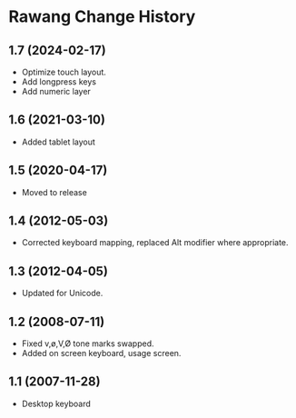 Rawang Change History
====================

1.7 (2024-02-17)
----------------
* Optimize touch layout. 
* Add longpress keys
* Add numeric layer

1.6 (2021-03-10)
----------------
* Added tablet layout

1.5 (2020-04-17)
----------------
* Moved to release

1.4 (2012-05-03)
----------------
* Corrected keyboard mapping, replaced Alt modifier where appropriate.

1.3 (2012-04-05)
----------------
* Updated for Unicode.

1.2 (2008-07-11)
----------------
* Fixed v,ø,V,Ø tone marks swapped. 
* Added on screen keyboard, usage screen.

1.1 (2007-11-28)
----------------------
* Desktop keyboard




